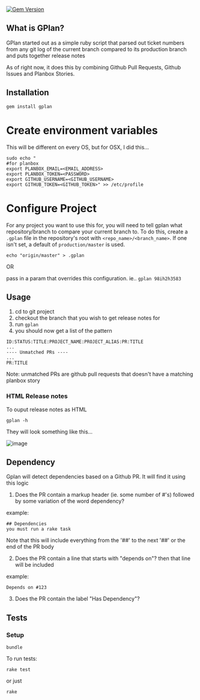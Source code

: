 [![Gem Version](https://badge.fury.io/rb/gplan.svg)](http://badge.fury.io/rb/gplan)

## What is GPlan?

GPlan started out as a simple ruby script that parsed out ticket numbers
from any git log of the current branch compared to its production branch
and puts together release notes

As of right now, it does this by combining Github Pull Requests, Github Issues and Planbox Stories.

## Installation

    gem install gplan

# Create environment variables

This will be different on every OS, but for OSX, I did this...

    sudo echo "
    #for planbox
    export PLANBOX_EMAIL=<EMAIL_ADDRESS>
    export PLANBOX_TOKEN=<PASSWORD>
    export GITHUB_USERNAME=<GITHUB_USERNAME>
    export GITHUB_TOKEN=<GITHUB_TOKEN>" >> /etc/profile

# Configure Project

For any project you want to use this for, you will need to tell gplan what repository/branch to compare your current branch to.  To do this, create a `.gplan` file in the repository's root with `<repo_name>/<branch_name>`. If one isn't set, a default of `production/master` is used.

    echo "origin/master" > .gplan

OR

pass in a param that overrides this configuration. ie.. `gplan 98ih2h3583`

## Usage

1. cd to git project
2. checkout the branch that you wish to get release notes for
3. run `gplan`
4. you should now get a list of the pattern

```
ID:STATUS:TITLE:PROJECT_NAME:PROJECT_ALIAS:PR:TITLE
...
---- Unmatched PRs ----
...
PR:TITLE
```

Note: unmatched PRs are github pull requests that doesn't have a matching planbox story

### HTML Release notes

To ouput release notes as HTML

    gplan -h

They will look something like this...

![image](https://cloud.githubusercontent.com/assets/2390653/7012015/0a6e47b0-dc7c-11e4-8ec0-ad8b39c14e94.png)


## Dependency

Gplan will detect dependencies based on a Github PR. It will find it using this logic

1. Does the PR contain a markup header (ie. some number of #'s) followed by some variation of the word dependency?

  example:
  ```
  ## Dependencies
  you must run a rake task
  ```
Note that this will include everything from the '##' to the next '##' or the end of the PR body

2. Does the PR contain a line that starts with "depends on"? then that line will be included

  example:
  ```
  Depends on #123
  ```

3. Does the PR contain the label "Has Dependency"?

## Tests

### Setup

    bundle

To run tests:

    rake test

or just

    rake

